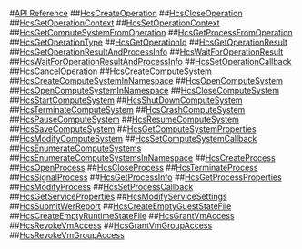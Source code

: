 #[API Reference](./Reference/APIOverview.md)
##[HcsCreateOperation](./Reference/HcsCreateOperation.md)
##[HcsCloseOperation](./Reference/HcsCloseOperation.md)
##[HcsGetOperationContext](./Reference/HcsGetOperationContext.md)
##[HcsSetOperationContext](./Reference/HcsSetOperationContext.md)
##[HcsGetComputeSystemFromOperation](./Reference/HcsGetComputeSystemFromOperation.md)
##[HcsGetProcessFromOperation](./Reference/HcsGetProcessFromOperation.md)
##[HcsGetOperationType](./Reference/HcsGetOperationType.md)
##[HcsGetOperationId](./Reference/HcsGetOperationId.md)
##[HcsGetOperationResult](./Reference/HcsGetOperationResult.md)
##[HcsGetOperationResultAndProcessInfo](./Reference/HcsGetOperationResultAndProcessInfo.md)
##[HcsWaitForOperationResult](./Reference/HcsWaitForOperationResult.md)
##[HcsWaitForOperationResultAndProcessInfo](./Reference/HcsWaitForOperationResultAndProcessInfo.md)
##[HcsSetOperationCallback](./Reference/HcsSetOperationCallback.md)
##[HcsCancelOperation](./Reference/HcsCancelOperation.md)
##[HcsCreateComputeSystem](./Reference/HcsCreateComputeSystem.md)
##[HcsCreateComputeSystemInNamespace](./Reference/HcsCreateComputeSystemInNamespace.md)
##[HcsOpenComputeSystem](./Reference/HcsOpenComputeSystem.md)
##[HcsOpenComputeSystemInNamespace](./Reference/HcsOpenComputeSystemInNamespace.md)
##[HcsCloseComputeSystem](./Reference/HcsCloseComputeSystem.md)
##[HcsStartComputeSystem](./Reference/HcsStartComputeSystem.md)
##[HcsShutDownComputeSystem](./Reference/HcsShutDownComputeSystem.md)
##[HcsTerminateComputeSystem](./Reference/HcsTerminateComputeSystem.md)
##[HcsCrashComputeSystem](./Reference/HcsCrashComputeSystem.md)
##[HcsPauseComputeSystem](./Reference/HcsPauseComputeSystem.md)
##[HcsResumeComputeSystem](./Reference/HcsResumeComputeSystem.md)
##[HcsSaveComputeSystem](./Reference/HcsSaveComputeSystem.md)
##[HcsGetComputeSystemProperties](./Reference/HcsGetComputeSystemProperties.md)
##[HcsModifyComputeSystem](./Reference/HcsModifyComputeSystem.md)
##[HcsSetComputeSystemCallback](./Reference/HcsSetComputeSystemCallback.md)
##[HcsEnumerateComputeSystems](./Reference/HcsEnumerateComputeSystems.md)
##[HcsEnumerateComputeSystemsInNamespace](./Reference/HcsEnumerateComputeSystemsInNamespace.md)
##[HcsCreateProcess](./Reference/HcsCreateProcess.md)
##[HcsOpenProcess](./Reference/HcsOpenProcess.md)
##[HcsCloseProcess](./Reference/HcsCloseProcess.md)
##[HcsTerminateProcess](./Reference/HcsTerminateProcess.md)
##[HcsSignalProcess](./Reference/HcsSignalProcess.md)
##[HcsGetProcessInfo](./Reference/HcsGetProcessInfo.md)
##[HcsGetProcessProperties](./Reference/HcsGetProcessProperties.md)
##[HcsModifyProcess](./Reference/HcsModifyProcess.md)
##[HcsSetProcessCallback](./Reference/HcsSetProcessCallback.md)
##[HcsGetServiceProperties](./Reference/HcsGetServiceProperties.md)
##[HcsModifyServiceSettings](./Reference/HcsModifyServiceSettings.md)
##[HcsSubmitWerReport](./Reference/HcsSubmitWerReport.md)
##[HcsCreateEmptyGuestStateFile](./Reference/HcsCreateEmptyGuestStateFile.md)
##[HcsCreateEmptyRuntimeStateFile](./Reference/HcsCreateEmptyRuntimeStateFile.md)
##[HcsGrantVmAccess](./Reference/HcsGrantVmAccess.md)
##[HcsRevokeVmAccess](./Reference/HcsRevokeVmAccess.md)
##[HcsGrantVmGroupAccess](./Reference/HcsGrantVmGroupAccess.md)
##[HcsRevokeVmGroupAccess](./Reference/HcsRevokeVmGroupAccess.md)
